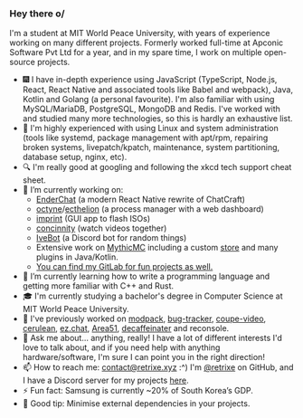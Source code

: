 ### Hey there o/

I'm a student at MIT World Peace University, with years of experience working on many different projects. Formerly worked full-time at Apconic Software Pvt Ltd for a year, and in my spare time, I work on multiple open-source projects.

- 🎆 I have in-depth experience using JavaScript (TypeScript, Node.js, React, React Native and associated tools like Babel and webpack), Java, Kotlin and Golang (a personal favourite). I'm also familiar with using MySQL/MariaDB, PostgreSQL, MongoDB and Redis. I've worked with and studied many more technologies, so this is hardly an exhaustive list.
- 🐧 I'm highly experienced with using Linux and system administration (tools like systemd, package management with apt/rpm, repairing broken systems, livepatch/kpatch, maintenance, system partitioning, database setup, nginx, etc).
- 🔍 I'm really good at googling and following the xkcd tech support cheat sheet.
- 🔭 I’m currently working on:
  - [EnderChat](https://github.com/retrixe/EnderChat) (a modern React Native rewrite of ChatCraft)
  - [octyne](https://github.com/retrixe/octyne)/[ecthelion](https://github.com/retrixe/ecthelion) (a process manager with a web dashboard)
  - [imprint](https://github.com/retrixe/imprint) (GUI app to flash ISOs)
  - [concinnity](https://github.com/retrixe/concinnity) (watch videos together)
  - [IveBot](https://github.com/retrixe/IveBot) (a Discord bot for random things)
  - Extensive work on [MythicMC](https://github.com/mythicmc) including a custom [store](https://store.mythicmc.org) and many plugins in Java/Kotlin.
  - [You can find my GitLab for fun projects as well.](https://gitlab.com/retrixe)
- 🌱 I’m currently learning how to write a programming language and getting more familiar with C++ and Rust.
- 🎓 I'm currently studying a bachelor's degree in Computer Science at MIT World Peace University.
- 📰 I've previously worked on [modpack](https://github.com/retrixe/modpack), [bug-tracker](https://github.com/retrixe/bug-tracker), [coupe-video](https://github.com/retrixe/coupe-video), [cerulean](https://github.com/cerulean-app), [ez.chat](https://github.com/ezchat), [Area51](https://github.com/retrixe/area51), [decaffeinater](https://github.com/retrixe/decaffeinater) and reconsole.
- 💬 Ask me about... anything, really! I have a lot of different interests I'd love to talk about, and if you need help with anything hardware/software, I'm sure I can point you in the right direction!
- 📫 How to reach me: [contact@retrixe.xyz](mailto:contact@retrixe.xyz) :^) I'm [@retrixe](https://github.com/retrixe) on GitHub, and I have a Discord server for my projects [here](https://discord.gg/MFSJa9TpPS).
- ⚡ Fun fact: Samsung is currently ~20% of South Korea’s GDP.
- 🐛 Good tip: Minimise external dependencies in your projects.

<!--
**retrixe/retrixe** is a ✨ _special_ ✨ repository because its `README.md` (this file) appears on your GitHub profile.

Here are some ideas to get you started:

- 🔭 I’m currently working on ...
- 🌱 I’m currently learning ...
- 👯 I’m looking to collaborate on ...
- 🤔 I’m looking for help with ...
- 💬 Ask me about ...
- 📫 How to reach me: ...
- 😄 Pronouns: ...
- ⚡ Fun fact: ...
-->
